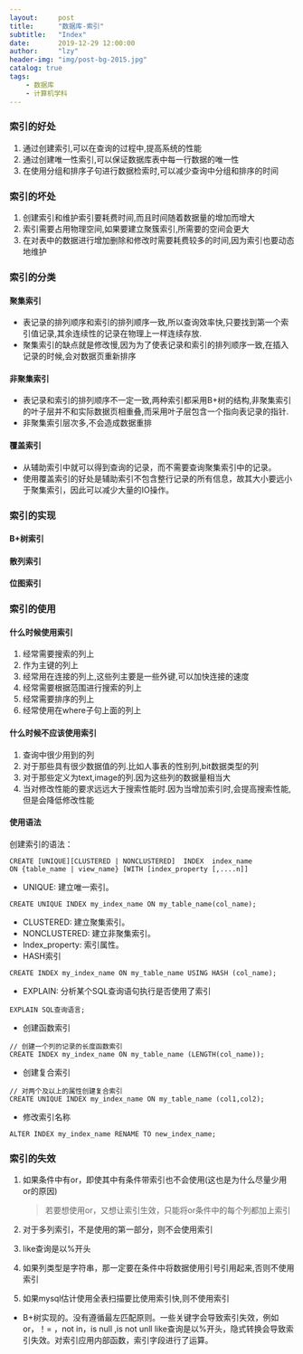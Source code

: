 ```yaml
---
layout:     post
title:      "数据库-索引"
subtitle:   "Index"
date:       2019-12-29 12:00:00
author:     "lzy"
header-img: "img/post-bg-2015.jpg"
catalog: true
tags:
    - 数据库
    - 计算机学科
---
```


### 索引的好处
1. 通过创建索引,可以在查询的过程中,提高系统的性能
2. 通过创建唯一性索引,可以保证数据库表中每一行数据的唯一性
3. 在使用分组和排序子句进行数据检索时,可以减少查询中分组和排序的时间

### 索引的坏处
1. 创建索引和维护索引要耗费时间,而且时间随着数据量的增加而增大
2. 索引需要占用物理空间,如果要建立聚簇索引,所需要的空间会更大
3. 在对表中的数据进行增加删除和修改时需要耗费较多的时间,因为索引也要动态地维护

### 索引的分类

#### 聚集索引

+ 表记录的排列顺序和索引的排列顺序一致,所以查询效率快,只要找到第一个索引值记录,其余连续性的记录在物理上一样连续存放.
+ 聚集索引的缺点就是修改慢,因为为了使表记录和索引的排列顺序一致,在插入记录的时候,会对数据页重新排序

#### 非聚集索引

+ 表记录和索引的排列顺序不一定一致,两种索引都采用B+树的结构,非聚集索引的叶子层并不和实际数据页相重叠,而采用叶子层包含一个指向表记录的指针.
+ 非聚集索引层次多,不会造成数据重排

#### 覆盖索引
+ 从辅助索引中就可以得到查询的记录，而不需要查询聚集索引中的记录。
+ 使用覆盖索引的好处是辅助索引不包含整行记录的所有信息，故其大小要远小于聚集索引，因此可以减少大量的IO操作。

### 索引的实现

#### B+树索引

#### 散列索引

#### 位图索引

### 索引的使用

#### 什么时候使用索引
1. 经常需要搜索的列上
2. 作为主键的列上
3. 经常用在连接的列上,这些列主要是一些外键,可以加快连接的速度
4. 经常需要根据范围进行搜索的列上
5. 经常需要排序的列上
6. 经常使用在where子句上面的列上

#### 什么时候不应该使用索引
1. 查询中很少用到的列
2. 对于那些具有很少数据值的列.比如人事表的性别列,bit数据类型的列
3. 对于那些定义为text,image的列.因为这些列的数据量相当大
4. 当对修改性能的要求远远大于搜索性能时.因为当增加索引时,会提高搜索性能,但是会降低修改性能

#### 使用语法

创建索引的语法：
```text
CREATE [UNIQUE][CLUSTERED | NONCLUSTERED]  INDEX  index_name  
ON {table_name | view_name} [WITH [index_property [,....n]]
```

+ UNIQUE: 建立唯一索引。
```text
CREATE UNIQUE INDEX my_index_name ON my_table_name(col_name);
```

+ CLUSTERED: 建立聚集索引。
+ NONCLUSTERED: 建立非聚集索引。
+ Index_property: 索引属性。
+ HASH索引
```text
CREATE INDEX my_index_name ON my_table_name USING HASH (col_name);
```

+ EXPLAIN: 分析某个SQL查询语句执行是否使用了索引
```text
EXPLAIN SQL查询语言;
```

+ 创建函数索引
```text
// 创建一个列的记录的长度函数索引
CREATE INDEX my_index_name ON my_table_name (LENGTH(col_name));
```

+ 创建复合索引
```text
// 对两个及以上的属性创建复合索引
CREATE UNIQUE INDEX my_index_name ON my_table_name (col1,col2);
```

+ 修改索引名称
```text
ALTER INDEX my_index_name RENAME TO new_index_name;
```

### 索引的失效
1. 如果条件中有or，即使其中有条件带索引也不会使用(这也是为什么尽量少用or的原因)
    > 若要想使用or，又想让索引生效，只能将or条件中的每个列都加上索引

2. 对于多列索引，不是使用的第一部分，则不会使用索引
3. like查询是以%开头
4. 如果列类型是字符串，那一定要在条件中将数据使用引号引用起来,否则不使用索引
5. 如果mysql估计使用全表扫描要比使用索引快,则不使用索引

+ B+树实现的。没有遵循最左匹配原则。一些关键字会导致索引失效，例如 or，！= ，not in，is null ,is not unll  like查询是以%开头，隐式转换会导致索引失效。对索引应用内部函数，索引字段进行了运算。
